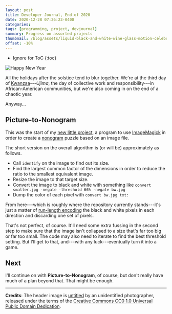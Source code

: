 ```yaml
---
layout: post
title: Developer Journal, End of 2020
date: 2020-12-28 07:26:23-0400
categories:
tags: [programming, project, devjournal]
summary: Progress on assorted projects
thumbnail: /blog/assets/liquid-black-and-white-wine-glass-motion-celebration-671028-pxhere.com.png
offset: -10%
---
```


* Ignore for ToC
{:toc}

![Happy New Year](/blog/assets/liquid-black-and-white-wine-glass-motion-celebration-671028-pxhere.com.png "Happy New Year")

All the holidays after the solstice tend to blur together.  We're at the third day of [Kwanzaa](https://en.wikipedia.org/wiki/Kwanzaa)---*Ujima*, the day of collective work and responsibility---in African-American communities, but we're also coming in on the end of a chaotic year.

Anyway...

## Picture-to-Nonogram

This was the start of my [new little project](https://github.com/jcolag/picture-nonogram), a program to use [ImageMagick](https://imagemagick.org/) in order to create a [nonogram](https://en.wikipedia.org/wiki/Nonogram) puzzle based on an image file.

The short version on the overall algorithm is (or will be) approximately as follows.

 * Call `identify` on the image to find out its size.
 * Find the largest common factor of the dimensions in order to reduce the ratio to the smallest equivalent image.
 * Resize the image to that target size.
 * Convert the image to black and white with something like `convert smaller.jpg -negate -threshold 66% -negate bw.jpg`
 * Dump the color of each pixel with `convert bw.jpg txt:`

From here---which is roughly where the repository currently stands---it's just a matter of [run-length encoding](https://en.wikipedia.org/wiki/Run-length_encoding) the black and white pixels in each direction and discarding one set of pixels.

That's not perfect, of course.  It'll need some extra fussing in the second step to make sure that the image isn't collapsed to a size that's far too big or far too small.  The code may also need to iterate to find the best threshold setting.  But I'll get to that, and---with any luck---eventually turn it into a game.

## Next

I'll continue on with **Picture-to-Nonogram**, of course, but don't really have much of a plan beyond that.  That might be enough.

* * *

**Credits**:  The header image is [untitled](https://pxhere.com/en/photo/671028) by an unidentified photographer, released under the terms of the [Creative Commons CC0 1.0 Universal Public Domain Dedication](https://creativecommons.org/publicdomain/zero/1.0/).

